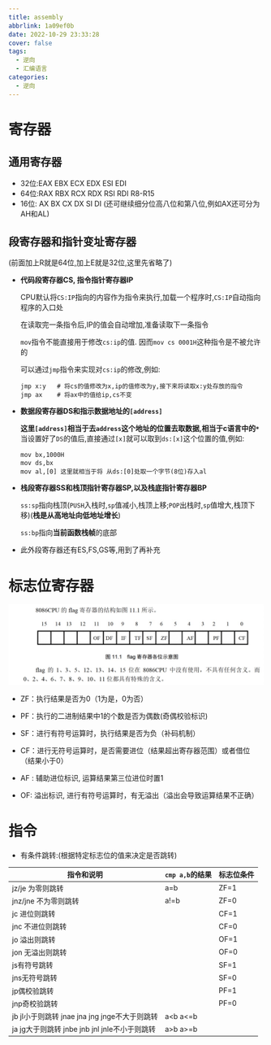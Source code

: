 ```yaml
---
title: assembly
abbrlink: 1a09ef0b
date: 2022-10-29 23:33:28
cover: false
tags:
  - 逆向
  - 汇编语言
categories:
  - 逆向
---
```






# 寄存器

## 通用寄存器

- 32位:EAX EBX ECX EDX ESI EDI
- 64位:RAX RBX RCX RDX RSI RDI R8-R15
- 16位: AX BX CX DX SI DI (还可继续细分位高八位和第八位,例如AX还可分为AH和AL)



## 段寄存器和指针变址寄存器

(前面加上R就是64位,加上E就是32位,这里先省略了)

- **代码段寄存器CS, 指令指针寄存器IP**

  CPU默认将`CS:IP`指向的内容作为指令来执行,加载一个程序时,`CS:IP`自动指向程序的入口处

  在读取完一条指令后,IP的值会自动增加,准备读取下一条指令

  `mov`指令不能直接用于修改`cs:ip`的值. 因而`mov cs 0001H`这种指令是不被允许的

  可以通过`jmp`指令来实现对`cs:ip`的修改,例如:

  ```assembly
  jmp x:y   # 将cs的值修改为x,ip的值修改为y,接下来将读取x:y处存放的指令
  jmp ax    # 将ax中的值给ip,cs不变
  ```

  

- **数据段寄存器DS和指示数据地址的`[address]`**

  **这里`[address]`相当于去`address`这个地址的位置去取数据,相当于c语言中的`*`** 当设置好了`DS`的值后,直接通过`[x]`就可以取到`ds:[x]`这个位置的值,例如:

  ```
  mov bx,1000H
  mov ds,bx
  mov al,[0] 这里就相当于将 从ds:[0]处取一个字节(8位)存入al
  ```

- **栈段寄存器SS和栈顶指针寄存器SP,以及栈底指针寄存器BP**

  `ss:sp`指向栈顶(`PUSH`入栈时,`sp`值减小,栈顶上移;`POP`出栈时,`sp`值增大,栈顶下移)(**栈是从高地址向低地址增长**)

  `ss:bp`指向**当前函数栈帧**的底部

- 此外段寄存器还有ES,FS,GS等,用到了再补充



# 标志位寄存器

<img src="../images/assembly/1.png" alt="image-20221029235632526" style="zoom: 50%;" />

- ZF：执行结果是否为0（1为是，0为否）

- PF：执行的二进制结果中1的个数是否为偶数(奇偶校验标识)

- SF：进行有符号运算时，执行结果是否为负（补码机制）

- CF：进行无符号运算时，是否需要进位（结果超出寄存器范围）或者借位（结果小于0）
- AF : 辅助进位标识, 运算结果第三位进位时置1
- OF: 溢出标识, 进行有符号运算时，有无溢出（溢出会导致运算结果不正确）



# 指令



- 有条件跳转:(根据特定标志位的值来决定是否跳转)

| 指令和说明                                     | `cmp a,b`的结果 | 标志位条件 |
| ---------------------------------------------- | --------------- | ---------- |
| jz/je 为零则跳转                               | a=b             | ZF=1       |
| jnz/jne 不为零则跳转                           | a!=b            | ZF=0       |
| jc 进位则跳转                                  |                 | CF=1       |
| jnc 不进位则跳转                               |                 | CF=0       |
| jo 溢出则跳转                                  |                 | OF=1       |
| jon 无溢出则跳转                               |                 | OF=0       |
| js有符号跳转                                   |                 | SF=1       |
| jns无符号跳转                                  |                 | SF=0       |
| jp偶校验跳转                                   |                 | PF=1       |
| jnp奇校验跳转                                  |                 | PF=0       |
| jb jl小于则跳转 jnae jna jng jnge不大于则跳转  | a<b a<=b        |            |
| ja jg大于则跳转 jnbe  jnb jnl jnle不小于则跳转 | a>b a>=b        |            |









